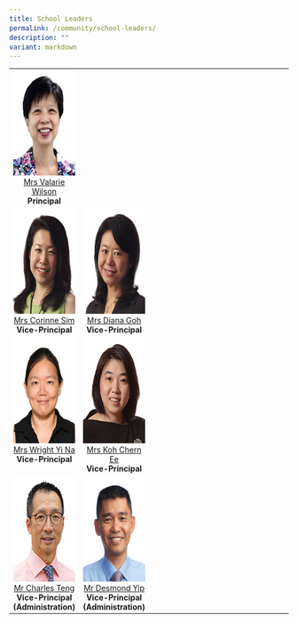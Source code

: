 ```yaml
---
title: School Leaders
permalink: /community/school-leaders/
description: ""
variant: markdown
---
```

<table cellspacing="5" width="100%">
  <tbody>
    <tr>
      <td valign="top" align="center" rowspan="1" colspan="1"><div class="isomer-image-wrapper"><img height="190" width="150" alt="" src="/images/Common/sl-vwilson.jpg"></div>
        <a href="mailto:Valarie_koh@schools.gov.sg" rel="noopener noreferrer nofollow" target="_blank">Mrs Valarie Wilson</a><br>
      <strong>Principal</strong></td>
      <td valign="top" align="center" rowspan="1" colspan="1"><div class="isomer-image-wrapper"></div></td>
      <td valign="top" align="center" rowspan="1" width="50%">&nbsp;</td>
    </tr>
    <tr>
      <td valign="top" align="center" rowspan="1" colspan="1"><div class="isomer-image-wrapper"> <img height="190" width="150" alt="" src="/images/Common/sl-csim.jpg"></div><a href="mailto:Corinne_SIM@schools.gov.sg" rel="noopener noreferrer nofollow" target="_blank">Mrs Corinne Sim</a><br>        <strong>Vice-Principal</strong></td>
      <td valign="top" align="center" rowspan="1" colspan="1"><div class="isomer-image-wrapper"><img height="190" width="150" alt="" src="/images/Common/sl-dgoh.jpg"></div><a href="mailto:Diana_TAN@schools.gov.sg" rel="noopener noreferrer nofollow" target="_blank">Mrs Diana Goh</a><br>
		  <strong>Vice-Principal</strong></td>
      <td valign="top" align="center" rowspan="1" width="50%">&nbsp;</td>
    </tr>
    <tr>
      <td valign="top" align="center" colspan="1"><div class="isomer-image-wrapper"><img height="190" width="150" alt="" src="/images/Common/sl_wyn.jpg"></div>
        <a href="mailto:Chng_Yi_Na@schools.gov.sg" rel="noopener noreferrer nofollow" target="_blank">Mrs Wright Yi Na</a><br>
      <strong>Vice-Principal</strong></td>
      <td valign="top" align="center" colspan="1"><div class="isomer-image-wrapper"><img height="190" width="150" alt="" src="/images/Common/sl-kohce.jpg"></div>
        <a href="mailto:YEOW_Chern_Ee@schools.gov.sg" rel="noopener noreferrer nofollow" target="_blank">Mrs Koh Chern Ee</a><br>
      <strong>Vice-Principal</strong></td>
      <td valign="top" align="center" width="50%">&nbsp;</td>
    </tr>
    <tr>
      <td valign="top" align="center" rowspan="1" colspan="1"><div class="isomer-image-wrapper"><img height="190" width="150" alt="" src="/images/Common/sl-cteng.jpg"></div>
        <a href="mailto:teng_tat_meng_charles@schools.gov.sg" rel="noopener noreferrer nofollow" target="_blank">Mr Charles Teng</a><br>
        <strong>Vice-Principal <br>
          (Administration)</strong></td>
      <td valign="top" align="center" rowspan="1" colspan="1"><div class="isomer-image-wrapper"><img height="190" width="150" alt="" src="/images/Common/sl-dyip1.jpg"></div>
        <a href="mailto:yip_wai_choong@schools.gov.sg" rel="noopener noreferrer nofollow" target="_blank">Mr Desmond Yip</a><br>
        <strong>Vice-Principal <br>
          (Administration)</strong></td>
      <td valign="top" align="center" rowspan="1" width="50%">&nbsp;</td>
    </tr>
  </tbody>
</table>
<p>&nbsp;</p>
